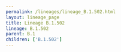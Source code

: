 ```yaml
---
permalink: /lineages/lineage_B.1.502.html
layout: lineage_page
title: Lineage B.1.502
lineage: B.1.502
parent: B.1
children: ['B.1.502']
---
```

